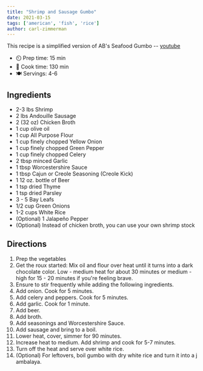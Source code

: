 ```yaml
---
title: "Shrimp and Sausage Gumbo"
date: 2021-03-15
tags: ['american', 'fish', 'rice']
author: carl-zimmerman
---
```


This recipe is a simplified version of AB's Seafood Gumbo -- [youtube](https://youtu.be/XuiKYWb7s5o)

- ⏲️ Prep time: 15 min
- 🍳 Cook time: 130 min
- 🍽️ Servings: 4-6

## Ingredients

- 2-3 lbs Shrimp
- 2 lbs Andouille Sausage
- 2 (32 oz) Chicken Broth
- 1 cup olive oil
- 1 cup All Purpose Flour
- 1 cup finely chopped Yellow Onion
- 1 cup finely chopped Green Pepper
- 1 cup finely chopped Celery
- 2 tbsp minced Garlic
- 1 tbsp Worcestershire Sauce
- 1 tbsp Cajun or Creole Seasoning (Creole Kick)
- 1 12 oz. bottle of Beer
- 1 tsp dried Thyme
- 1 tsp dried Parsley
- 3 - 5 Bay Leafs
- 1/2 cup Green Onions
- 1-2 cups White Rice
- (Optional) 1 Jalapeño Pepper
- (Optional) Instead of chicken broth, you can use your own shrimp stock

## Directions

1. Prep the vegetables
2. Get the roux started: Mix oil and flour over heat until it turns into a dark chocolate color. Low - medium heat for about 30 minutes or medium - high for 15 - 20 minutes if you're feeling brave.
3. Ensure to stir frequently while adding the following ingredients.
4. Add onion. Cook for 5 minutes.
5. Add celery and peppers. Cook for 5 minutes.
6. Add garlic. Cook for 1 minute.
7. Add beer.
8. Add broth.
9. Add seasonings and Worcestershire Sauce.
10. Add sausage and bring to a boil.
11. Lower heat, cover, simmer for 90 minutes.
12. Increase heat to medium. Add shrimp and cook for 5-7 minutes.
13. Turn off the heat and serve over white rice.
14. (Optional) For leftovers, boil gumbo with dry white rice and turn it into a jambalaya.
